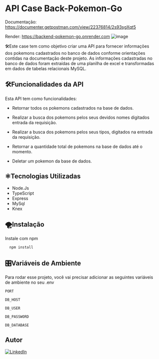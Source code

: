 
# API Case Back-Pokemon-Go 
Documentação: https://documenter.getpostman.com/view/22376814/2s93sgXqt5

Render: https://backend-pokemon-go.onrender.com
![image](https://user-images.githubusercontent.com/102332717/226071435-d924044f-3efe-4f14-b054-88cd4b7e2486.png)

🛠️Este case tem como objetivo criar uma API para fornecer informações dos pokemons cadastrados no banco de dados conforme orientações contidas na documentação deste projeto. As informações cadastradas no banco de dados foram extraídas de uma planilha de excel e transformadas em dados de tabelas relacionais MySQL.

## 🛠️Funcionalidades da API
  Esta API tem como funcionalidades:
  - Retornar todos os pokemons cadastrados na base de dados.
  
  - Realizar a busca dos pokemons pelos seus devidos nomes digitados entrada da requisição.

  - Realizar a busca dos pokemons pelos seus tipos, digitados na entrada da requisição.

  - Retornar a quantidade total de pokemons na base de dados até o momento.

  - Deletar um pokemon da base de dados.


## ⚛️Tecnologias Utilizadas

- Node.Js
- TypeScript
- Express
- MySql
- Knex



## 🌪️Instalação 

 Instale com npm 

```bash
  npm install
```
    
## 🎛️Variáveis de Ambiente

Para rodar esse projeto, você vai precisar adicionar as seguintes variáveis de ambiente no seu .env

`PORT`

`DB_HOST`

`DB_USER`

`DB_PASSWORD`

`DB_DATABASE`



## Autor

 [![LinkedIn](https://img.shields.io/badge/Felipe_Alcantara-0077B5?style=for-the-badge&logo=linkedin&logoColor=white
)](https://www.linkedin.com/in/fmalcantara/)

